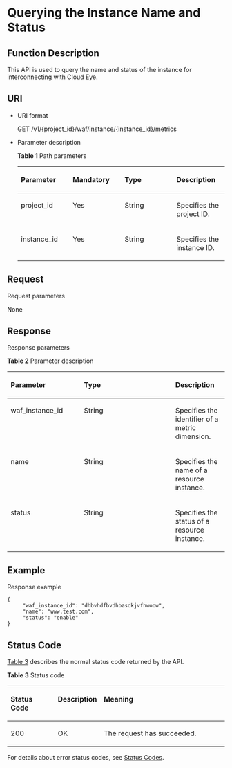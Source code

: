 # Querying the Instance Name and Status<a name="EN-US_TOPIC_0193631173"></a>

## Function Description<a name="section17925194784510"></a>

This API is used to query the name and status of the instance for interconnecting with Cloud Eye.

## URI<a name="section15676185813475"></a>

-   URI format

    GET /v1/\{project\_id\}/waf/instance/\{instance\_id\}/metrics


-   Parameter description

    **Table  1**  Path parameters

    <a name="table1048819319483"></a>
    <table><thead align="left"><tr id="row353643114813"><th class="cellrowborder" valign="top" width="25%" id="mcps1.2.5.1.1"><p id="p18536831104815"><a name="p18536831104815"></a><a name="p18536831104815"></a><strong id="b38451298118"><a name="b38451298118"></a><a name="b38451298118"></a>Parameter</strong></p>
    </th>
    <th class="cellrowborder" valign="top" width="25%" id="mcps1.2.5.1.2"><p id="p4536173114815"><a name="p4536173114815"></a><a name="p4536173114815"></a><strong id="b166518108112"><a name="b166518108112"></a><a name="b166518108112"></a>Mandatory</strong></p>
    </th>
    <th class="cellrowborder" valign="top" width="25%" id="mcps1.2.5.1.3"><p id="p185364319489"><a name="p185364319489"></a><a name="p185364319489"></a><strong id="b12744911915"><a name="b12744911915"></a><a name="b12744911915"></a>Type</strong></p>
    </th>
    <th class="cellrowborder" valign="top" width="25%" id="mcps1.2.5.1.4"><p id="p8536103112487"><a name="p8536103112487"></a><a name="p8536103112487"></a><strong id="b145901171010"><a name="b145901171010"></a><a name="b145901171010"></a>Description</strong></p>
    </th>
    </tr>
    </thead>
    <tbody><tr id="row1953633115481"><td class="cellrowborder" valign="top" width="25%" headers="mcps1.2.5.1.1 "><p id="p11536133110481"><a name="p11536133110481"></a><a name="p11536133110481"></a>project_id</p>
    </td>
    <td class="cellrowborder" valign="top" width="25%" headers="mcps1.2.5.1.2 "><p id="p2536183144817"><a name="p2536183144817"></a><a name="p2536183144817"></a>Yes</p>
    </td>
    <td class="cellrowborder" valign="top" width="25%" headers="mcps1.2.5.1.3 "><p id="p1953663124812"><a name="p1953663124812"></a><a name="p1953663124812"></a>String</p>
    </td>
    <td class="cellrowborder" valign="top" width="25%" headers="mcps1.2.5.1.4 "><p id="p11537153117487"><a name="p11537153117487"></a><a name="p11537153117487"></a>Specifies the project ID.</p>
    </td>
    </tr>
    <tr id="row1537331104812"><td class="cellrowborder" valign="top" width="25%" headers="mcps1.2.5.1.1 "><p id="p1753783118487"><a name="p1753783118487"></a><a name="p1753783118487"></a>instance_id</p>
    </td>
    <td class="cellrowborder" valign="top" width="25%" headers="mcps1.2.5.1.2 "><p id="p19537631154812"><a name="p19537631154812"></a><a name="p19537631154812"></a>Yes</p>
    </td>
    <td class="cellrowborder" valign="top" width="25%" headers="mcps1.2.5.1.3 "><p id="p10537103174812"><a name="p10537103174812"></a><a name="p10537103174812"></a>String</p>
    </td>
    <td class="cellrowborder" valign="top" width="25%" headers="mcps1.2.5.1.4 "><p id="p115371531134814"><a name="p115371531134814"></a><a name="p115371531134814"></a>Specifies the instance ID.</p>
    </td>
    </tr>
    </tbody>
    </table>


## Request<a name="section138291117497"></a>

Request parameters

None

## Response<a name="section1046935119499"></a>

Response parameters

**Table  2**  Parameter description

<a name="table20232171385015"></a>
<table><thead align="left"><tr id="row12271181316508"><th class="cellrowborder" valign="top" width="33.690000000000005%" id="mcps1.2.4.1.1"><p id="p8271413105017"><a name="p8271413105017"></a><a name="p8271413105017"></a><strong id="b97174217112"><a name="b97174217112"></a><a name="b97174217112"></a>Parameter</strong></p>
</th>
<th class="cellrowborder" valign="top" width="41.99%" id="mcps1.2.4.1.2"><p id="p3271121313509"><a name="p3271121313509"></a><a name="p3271121313509"></a><strong id="b1090734212112"><a name="b1090734212112"></a><a name="b1090734212112"></a>Type</strong></p>
</th>
<th class="cellrowborder" valign="top" width="24.320000000000004%" id="mcps1.2.4.1.3"><p id="p1927181395011"><a name="p1927181395011"></a><a name="p1927181395011"></a><strong id="b37870431213"><a name="b37870431213"></a><a name="b37870431213"></a>Description</strong></p>
</th>
</tr>
</thead>
<tbody><tr id="row1927111139504"><td class="cellrowborder" valign="top" width="33.690000000000005%" headers="mcps1.2.4.1.1 "><p id="p3271121365015"><a name="p3271121365015"></a><a name="p3271121365015"></a>waf_instance_id</p>
</td>
<td class="cellrowborder" valign="top" width="41.99%" headers="mcps1.2.4.1.2 "><p id="p427115134503"><a name="p427115134503"></a><a name="p427115134503"></a>String</p>
</td>
<td class="cellrowborder" valign="top" width="24.320000000000004%" headers="mcps1.2.4.1.3 "><p id="p4271013145018"><a name="p4271013145018"></a><a name="p4271013145018"></a>Specifies the identifier of a metric dimension.</p>
</td>
</tr>
<tr id="row027110130503"><td class="cellrowborder" valign="top" width="33.690000000000005%" headers="mcps1.2.4.1.1 "><p id="p12711013205012"><a name="p12711013205012"></a><a name="p12711013205012"></a>name</p>
</td>
<td class="cellrowborder" valign="top" width="41.99%" headers="mcps1.2.4.1.2 "><p id="p427118130502"><a name="p427118130502"></a><a name="p427118130502"></a>String</p>
</td>
<td class="cellrowborder" valign="top" width="24.320000000000004%" headers="mcps1.2.4.1.3 "><p id="p527161318505"><a name="p527161318505"></a><a name="p527161318505"></a>Specifies the name of a resource instance.</p>
</td>
</tr>
<tr id="row18680145212501"><td class="cellrowborder" valign="top" width="33.690000000000005%" headers="mcps1.2.4.1.1 "><p id="p6521165815011"><a name="p6521165815011"></a><a name="p6521165815011"></a>status</p>
</td>
<td class="cellrowborder" valign="top" width="41.99%" headers="mcps1.2.4.1.2 "><p id="p752135816500"><a name="p752135816500"></a><a name="p752135816500"></a>String</p>
</td>
<td class="cellrowborder" valign="top" width="24.320000000000004%" headers="mcps1.2.4.1.3 "><p id="p3521205818506"><a name="p3521205818506"></a><a name="p3521205818506"></a>Specifies the status of a resource instance.</p>
</td>
</tr>
</tbody>
</table>

## Example<a name="section9288151211513"></a>

Response example

```
{
     "waf_instance_id": "dhbvhdfbvdhbasdkjvfhwoow",
     "name": "www.test.com",
     "status": "enable"
}
```

## Status Code<a name="section124031118185219"></a>

[Table 3](#en-us_topic_0193631139_t82c3440f3efb42a38b9d4dc4011a33d0)  describes the normal status code returned by the API.

**Table  3**  Status code

<a name="en-us_topic_0193631139_t82c3440f3efb42a38b9d4dc4011a33d0"></a>
<table><thead align="left"><tr id="en-us_topic_0193631139_r3d6e2f205c444705bdbb9daaac74e575"><th class="cellrowborder" valign="top" width="22%" id="mcps1.2.4.1.1"><p id="en-us_topic_0193631139_af3c4073076f24eca88d94e3fa1effdc6"><a name="en-us_topic_0193631139_af3c4073076f24eca88d94e3fa1effdc6"></a><a name="en-us_topic_0193631139_af3c4073076f24eca88d94e3fa1effdc6"></a>Status Code</p>
</th>
<th class="cellrowborder" valign="top" width="19.41%" id="mcps1.2.4.1.2"><p id="en-us_topic_0193631139_en-us_topic_0144911667_p4531342288"><a name="en-us_topic_0193631139_en-us_topic_0144911667_p4531342288"></a><a name="en-us_topic_0193631139_en-us_topic_0144911667_p4531342288"></a>Description</p>
</th>
<th class="cellrowborder" valign="top" width="58.589999999999996%" id="mcps1.2.4.1.3"><p id="en-us_topic_0193631139_ada185614bba24140995b8123b3e9faa8"><a name="en-us_topic_0193631139_ada185614bba24140995b8123b3e9faa8"></a><a name="en-us_topic_0193631139_ada185614bba24140995b8123b3e9faa8"></a>Meaning</p>
</th>
</tr>
</thead>
<tbody><tr id="en-us_topic_0193631139_rc7b2adc390904a1ba79e303017797786"><td class="cellrowborder" valign="top" width="22%" headers="mcps1.2.4.1.1 "><p id="en-us_topic_0193631139_a93f3895d44bb4226934cc626ac50e37b"><a name="en-us_topic_0193631139_a93f3895d44bb4226934cc626ac50e37b"></a><a name="en-us_topic_0193631139_a93f3895d44bb4226934cc626ac50e37b"></a>200</p>
</td>
<td class="cellrowborder" valign="top" width="19.41%" headers="mcps1.2.4.1.2 "><p id="en-us_topic_0193631139_en-us_topic_0144911667_p7538425819"><a name="en-us_topic_0193631139_en-us_topic_0144911667_p7538425819"></a><a name="en-us_topic_0193631139_en-us_topic_0144911667_p7538425819"></a>OK</p>
</td>
<td class="cellrowborder" valign="top" width="58.589999999999996%" headers="mcps1.2.4.1.3 "><p id="en-us_topic_0193631139_en-us_topic_0144911667_p369874114414"><a name="en-us_topic_0193631139_en-us_topic_0144911667_p369874114414"></a><a name="en-us_topic_0193631139_en-us_topic_0144911667_p369874114414"></a>The request has succeeded.</p>
</td>
</tr>
</tbody>
</table>

For details about error status codes, see  [Status Codes](status-codes.md).


